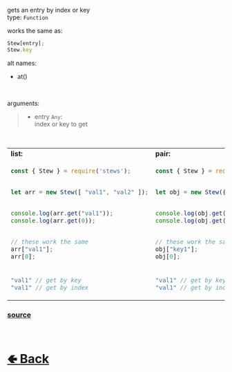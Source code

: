 gets an entry by index or key<br>
type: `Function`

works the same as:
```js
Stew[entry];
Stew.key
```

alt names:
- at()

<br>

arguments:
> - entry `Any`:<br>
> index or key to get

<br>

<table>
<tr>
<td> <b>list:</b> </td> <td> <b>pair:</b> </td>
</tr>
<tr>
<td>

```js
const { Stew } = require('stews');


let arr = new Stew([ "val1", "val2" ]);


console.log(arr.get("val1"));
console.log(arr.get(0));


// these work the same
arr["val1"];
arr[0];
```

</td>
<td>

```js
const { Stew } = require('stews');


let obj = new Stew({ key1: "val1" });


console.log(obj.get("key1"));
console.log(obj.get(0));


// these work the same
obj["key1"];
obj[0];
```

</td>
<tr>
<td>

```js
"val1" // get by key
"val1" // get by index
```

</td>
<td>

```js
"val1" // get by key
"val1" // get by index
```

</td>
</table>

### [source](https://github.com/shysolocup/stews/blob/main/src/Stew/functions/get.js)

<br> <h1> [🢀 Back](https://github.com/shysolocup/stews/wiki/Stew-methods) </h1>